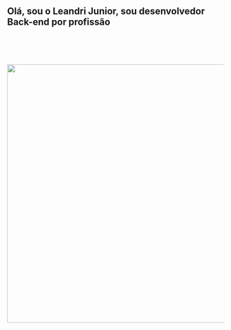 <h2>Olá, sou o Leandri Junior, sou desenvolvedor <strong>Back-end</strong> por profissão</h2>
<br/><br/><br/><br/>

<div>
  <img align="center" height="600em" src="https://github-readme-stats.vercel.app/api/top-langs/?username=LeandriJunior&langs_count=8&layout=compact&card_width=100%&theme=dark">
</div>
